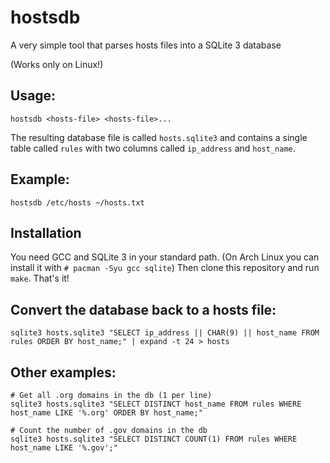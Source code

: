 # hostsdb
A very simple tool that parses hosts files into a SQLite 3 database

(Works only on Linux!)

## Usage:
```
hostsdb <hosts-file> <hosts-file>...
```
The resulting database file is called `hosts.sqlite3` and contains a single table called `rules` with two columns called `ip_address` and `host_name`.

## Example:
```
hostsdb /etc/hosts ~/hosts.txt
```

## Installation
You need GCC and SQLite 3 in your standard path. (On Arch Linux you can install it with `# pacman -Syu gcc sqlite`)
Then clone this repository and run `make`. That's it!

## Convert the database back to a hosts file:
```
sqlite3 hosts.sqlite3 "SELECT ip_address || CHAR(9) || host_name FROM rules ORDER BY host_name;" | expand -t 24 > hosts
```

## Other examples:
```
# Get all .org domains in the db (1 per line)
sqlite3 hosts.sqlite3 "SELECT DISTINCT host_name FROM rules WHERE host_name LIKE '%.org' ORDER BY host_name;"

# Count the number of .gov domains in the db
sqlite3 hosts.sqlite3 "SELECT DISTINCT COUNT(1) FROM rules WHERE host_name LIKE '%.gov';"
```
